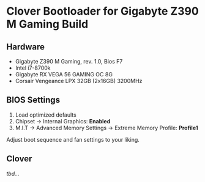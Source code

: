 # Clover Bootloader for Gigabyte Z390 M Gaming Build

## Hardware

- Gigabyte Z390 M Gaming, rev. 1.0, Bios F7
- Intel i7-8700k
- Gigabyte RX VEGA 56 GAMING OC 8G
- Corsair Vengeance LPX 32GB (2x16GB) 3200MHz

## BIOS Settings

1. Load optimized defaults
2. Chipset -> Internal Graphics: **Enabled**
3. M.I.T -> Advanced Memory Settings -> Extreme Memory Profile: **Profile1**

Adjust boot sequence and fan settings to your liking.


## Clover

*tbd...*